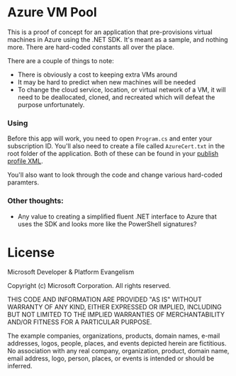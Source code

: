 # Azure VM Pool

This is a proof of concept for an application that pre-provisions virtual machines in Azure using the .NET SDK. It's meant as a sample, and nothing more. There are hard-coded constants all over the place.

There are a couple of things to note:

* There is obviously a cost to keeping extra VMs around
* It may be hard to predict when new machines will be needed
* To change the cloud service, location, or virtual network of a VM, it will need to be deallocated, cloned, and recreated which will defeat the purpose unfortunately.

### Using

Before this app will work, you need to open `Program.cs` and enter your subscription ID. You'll also need to create a file called `AzureCert.txt` in the root folder of the application. Both of these can be found in your [publish profile XML](https://manage.windowsazure.com/publishsettings/index?client=vsserverexplorer&schemaversion=2.0).

You'll also want to look through the code and change various hard-coded paramters.

### Other thoughts:

* Any value to creating a simplified fluent .NET interface to Azure that uses the SDK and looks more like the PowerShell signatures?

# License

Microsoft Developer & Platform Evangelism

Copyright (c) Microsoft Corporation. All rights reserved.

THIS CODE AND INFORMATION ARE PROVIDED "AS IS" WITHOUT WARRANTY OF ANY KIND, EITHER EXPRESSED OR IMPLIED, INCLUDING BUT NOT LIMITED TO THE IMPLIED WARRANTIES OF MERCHANTABILITY AND/OR FITNESS FOR A PARTICULAR PURPOSE.

The example companies, organizations, products, domain names, e-mail addresses, logos, people, places, and events depicted herein are fictitious. No association with any real company, organization, product, domain name, email address, logo, person, places, or events is intended or should be inferred.
